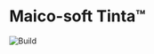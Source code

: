 # Maico-soft Tinta™
![Build](https://github.com/Frombull/Tinta/actions/workflows/dotnet.yml/badge.svg)
